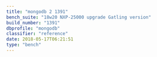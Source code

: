 ```yaml
---
title: "mongodb 2 1391"
bench_suite: "18w20 NXP-25000 upgrade Gatling version"
build_number: "1391"
dbprofile: "mongodb"
classifier: "reference"
date: 2018-05-17T06:21:51
type: "bench"
---
```

